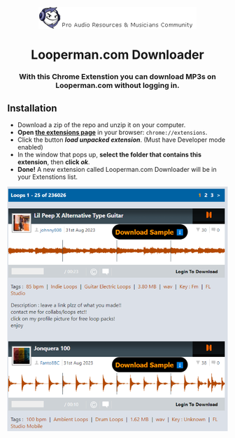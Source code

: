 <div align="center">
    <img src="header-mid.png"/>
    <h1>Looperman.com Downloader</h1>
    <h3>With this Chrome Extenstion you can download MP3s on Looperman.com without logging in.</h3>
</div>

## Installation
- Download a zip of the repo and unzip it on your computer.
- **Open [the extensions page](chrome://extensions)** in your browser: `chrome://extensions`. 
- Click the button **_load unpacked extension_**. (Must have Developer mode enabled)
- In the window that pops up, **select the folder that contains this extension**, then **click _ok_**.
- **Done!** A new extension called Looperman.com Downloader will be in your Extenstions list.

<div align="center">
    <img src="./preview.png"/>
</div>

